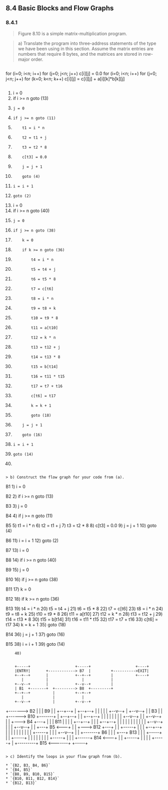 ## 8.4 Basic Blocks and Flow Graphs

### 8.4.1

> Figure 8.10 is a simple matrix-multiplication program.

> a) Translate the program into three-address statements of the type we have been using in this section. Assume the matrix entries are numbers that require 8 bytes, and the matrices are stored in row-major order.

> ```
for (i=0; i<n; i++)
    for (j=0; j<n; j++)
        c[i][j] = 0.0
for (i=0; i<n; i++)
    for (j=0; j<n; j++)
        for (k=0; k<n; k++)
            c[i][j] = c[i][j] + a[i][k]*b[k][j]
```

```
 1) i = 0
 2) if i >= n goto (13)
 3)     j = 0
 4)     if j >= n goto (11)
 5)         t1 = i * n
 6)         t2 = t1 + j
 7)         t3 = t2 * 8
 8)         c[t3] = 0.0
 9)         j = j + 1
10)         goto (4)
11)     i = i + 1
12)     goto (2)
13) i = 0
14) if i >= n goto (40)
15)     j = 0
16)     if j >= n goto (38)
17)         k = 0
18)         if k >= n goto (36)
19)             t4 = i * n
20)             t5 = t4 + j
21)             t6 = t5 * 8
22)             t7 = c[t6]
23)             t8 = i * n
24)             t9 = t8 + k
25)             t10 = t9 * 8
26)             t11 = a[t10]
27)             t12 = k * n
28)             t13 = t12 + j
29)             t14 = t13 * 8
30)             t15 = b[t14]
31)             t16 = t11 * t15
32)             t17 = t7 + t16
33)             c[t6] = t17
34)             k = k + 1
35)             goto (18)
36)         j = j + 1
37)         goto (16)
38)     i = i + 1
39)     goto (14)
40)
```

> b) Construct the flow graph for your code from (a).

```
B1       1) i = 0
         
B2       2) if i >= n goto (13)
         
B3       3)     j = 0
         
B4       4)     if j >= n goto (11)
         
B5       5)         t1 = i * n
         6)         t2 = t1 + j
         7)         t3 = t2 * 8
         8)         c[t3] = 0.0
         9)         j = j + 1
        10)         goto (4)
        
B6      11)     i = i + 1
        12)     goto (2)
        
B7      13) i = 0
        
B8      14) if i >= n goto (40)
        
B9      15)     j = 0
        
B10     16)     if j >= n goto (38)
        
B11     17)         k = 0
        
B12     18)         if k >= n goto (36)
        
B13     19)             t4 = i * n
        20)             t5 = t4 + j
        21)             t6 = t5 * 8
        22)             t7 = c[t6]
        23)             t8 = i * n
        24)             t9 = t8 + k
        25)             t10 = t9 * 8
        26)             t11 = a[t10]
        27)             t12 = k * n
        28)             t13 = t12 + j
        29)             t14 = t13 * 8
        30)             t15 = b[t14]
        31)             t16 = t11 * t15
        32)             t17 = t7 + t16
        33)             c[t6] = t17
        34)             k = k + 1
        35)             goto (18)
        
B14     36)         j = j + 1
        37)         goto (16)
        
B15     38)     i = i + 1
        39)     goto (14)
        
        40)
```

```
        +-----+                    +-----+                    +----+
        |ENTRY|       +------------> B7  |         +---------->EXIT|
        +--+--+       |            +--+--+         |          +----+
           |          |               |            |
        +--v--+       |            +--v--+         |
        | B1  +-------+  +---------> B8  +---------+
        +--+--+          |         +--+--+
           |             |            |
        +--v--+          |         +--v--+
+-------> B2  |          |         | B9  |
|       +--+--+          |         +--+--+
|          |             |            |
|       +--v--+          |         +--v--+
|       | B3  |          |  +------> B10 +-------+
|       +--+--+          |  |      +--+--+       |
|          |             |  |         |          |
|       +--v--+          |  |      +--v--+       |
|   +---> B4  +---+      |  |      | B11 |       |
|   |   +--+--+   |      |  |      +--+--+       |
|   |      |      |      |  |         |          |
|   |   +--v--+   |      |  |      +--v--+       |
|   +---+ B5  <---+      |  |  +---> B12 +---+   |
|       +-----+          |  |  |   +--+--+   |   |
|                        |  |  |      |      |   |
|       +-----+          |  |  |   +--v--+   |   |
+-------+ B6  |          |  |  +---+ B13 |   |   |
        +-----+          |  |      +-----+   |   |
                         |  |                |   |
                         |  |      +-----+   |   |
                         |  +------+ B14 <---+   |
                         |         +-----+       |
                         |                       |
                         |         +-----+       |
                         +---------+ B15 <-------+
                                   +-----+

```

> c) Identify the loops in your flow graph from (b).

* `{B2, B3, B4, B6}`
* `{B4, B5}`
* `{B8, B9, B10, B15}`
* `{B10, B11, B12, B14}`
* `{B12, B13}`
